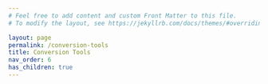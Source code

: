 ```yaml
---
# Feel free to add content and custom Front Matter to this file.
# To modify the layout, see https://jekyllrb.com/docs/themes/#overriding-theme-defaults

layout: page
permalink: /conversion-tools
title: Conversion Tools
nav_order: 6
has_children: true
---
```

